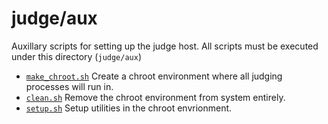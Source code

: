 # judge/aux

Auxillary scripts for setting up the judge host. All scripts must be executed
under this directory (`judge/aux`)

- [`make_chroot.sh`](./make_chroot.sh)
  Create a chroot environment where all judging processes will run in.
- [`clean.sh`](./clean.sh)
  Remove the chroot environment from system entirely.
- [`setup.sh`](./setup.sh)
  Setup utilities in the chroot envrionment.
